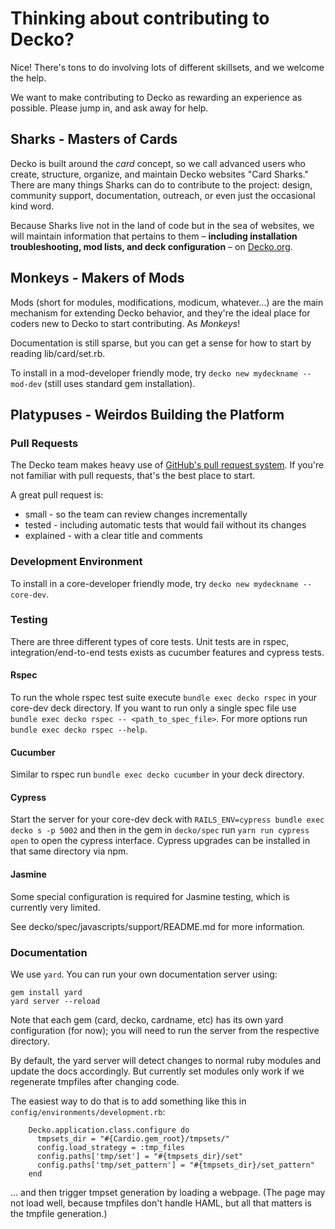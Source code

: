 # Thinking about contributing to Decko?
Nice! There's tons to do involving lots of different skillsets, and we welcome the help.

We want to make contributing to Decko as rewarding an experience as possible. Please 
jump in, and ask away for help.

## Sharks - Masters of Cards
Decko is built around the _card_ concept, so we call advanced users who create,
structure, organize, and maintain Decko websites "Card Sharks." There are many things
Sharks can do to contribute to the project: design, community support, documentation,
outreach, or even just the occasional kind word. 

Because Sharks live not in the land of code but in the sea of websites, we will
maintain information that pertains to them – **including installation troubleshooting, 
mod lists, and deck configuration** – on [Decko.org](https://decko.org).


## Monkeys - Makers of Mods
Mods (short for modules, modifications, modicum, whatever...) are the main 
mechanism for extending Decko behavior, and they're the ideal place for coders
new to Decko to start contributing. As _Monkeys_!


Documentation is still sparse, but you can get a sense for how to start by reading
lib/card/set.rb.

To install in a mod-developer friendly mode, try `decko new mydeckname --mod-dev` 
(still uses standard gem installation).

## Platypuses - Weirdos Building the Platform


### Pull Requests
The Decko team makes heavy use of
[GitHub's pull request system](https://help.github.com/articles/using-pull-requests). 
If you're not familiar with pull requests, that's the best place to start.

A great pull request is:
* small - so the team can review changes incrementally
* tested - including automatic tests that would fail without its changes
* explained - with a clear title and comments

### Development Environment

To install in a core-developer friendly mode, try `decko new mydeckname --core-dev`.  

### Testing
There are three different types of core tests. 
Unit tests are in rspec, integration/end-to-end tests exists as cucumber features and 
cypress tests.

#### Rspec
To run the whole rspec test suite execute `bundle exec decko rspec` in your
core-dev deck directory. 
If you want to run only a single spec file use `bundle exec decko rspec -- <path_to_spec_file>`.
For more options run `bundle exec decko rspec --help`. 

#### Cucumber
Similar to rspec run `bundle exec decko cucumber` in your deck directory.

#### Cypress
Start the server for your core-dev deck with `RAILS_ENV=cypress bundle exec decko s -p 5002`
and then in the gem in `decko/spec` run `yarn run cypress open` to open the cypress interface.
Cypress upgrades can be installed in that same directory via npm. 

#### Jasmine
Some special configuration is required for Jasmine
testing, which is currently very limited. 

See decko/spec/javascripts/support/README.md for more information.

### Documentation

We use `yard`. You can run your own documentation server using:

    gem install yard
    yard server --reload

Note that each gem (card, decko, cardname, etc) has its own yard configuration (for now); 
you will need to run the server from the respective directory.

By default, the yard server will detect changes to normal ruby modules and update the
docs accordingly. But currently set modules only work if we regenerate tmpfiles after
changing code.
 
The easiest way to do that is to add something like this in 
`config/environments/development.rb`:

        Decko.application.class.configure do
          tmpsets_dir = "#{Cardio.gem_root}/tmpsets/"
          config.load_strategy = :tmp_files
          config.paths['tmp/set'] = "#{tmpsets_dir}/set"
          config.paths['tmp/set_pattern'] = "#{tmpsets_dir}/set_pattern"
        end

... and then trigger tmpset generation by loading a webpage. (The page may not load well,
because tmpfiles don't handle HAML, but all that matters is the tmpfile generation.)
